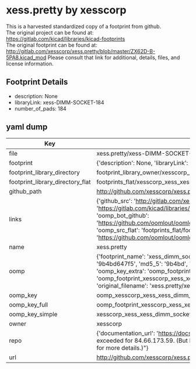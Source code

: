 # xess.pretty by xesscorp  
This is a harvested standardized copy of a footprint from github.  
The original project can be found at:  
https://gitlab.com/kicad/libraries/kicad-footprints  
The original footprint can be found at:
http://gitlab.com/xesscorp/xess.pretty/blob/master/ZX62D-B-5PA8.kicad_mod
Please consult that link for additional, details, files, and license information.  
## Footprint Details
* description: None  
* libraryLink: xess-DIMM-SOCKET-184  
* number_of_pads: 184  
## yaml dump  
| Key | Value |  
| --- | --- |  
| file | xess.pretty/xess-DIMM-SOCKET-184.kicad_mod |  
| footprint | {'description': None, 'libraryLink': 'xess-DIMM-SOCKET-184', 'number_of_pads': 184} |  
| footprint_library_directory | footprint_library_owner/xesscorp_xess.pretty |  
| footprint_library_directory_flat | footprints_flat/xesscorp_xess_xess_dimm_socket_184/working |  
| github_path | http://github.com/xesscorp/xess.pretty/blob/master/xess-DIMM-SOCKET-184.kicad_mod |  
| links | {'github_src': 'http://gitlab.com/xesscorp/xess.pretty/blob/master/ZX62D-B-5PA8.kicad_mod', 'github_src_repo': 'https://gitlab.com/kicad/libraries/kicad-footprints', 'oomp_bot': 'footprints/xesscorp_xess_xess_dimm_socket_184/working', 'oomp_bot_github': 'https://github.com/oomlout/oomlout_oomp_footprint_bot/tree/main/footprints/xesscorp_xess_xess_dimm_socket_184/working', 'oomp_src_flat': 'footprints_flat/footprints_flat/xesscorp_xess_xess_dimm_socket_184/working', 'oomp_src_flat_github': 'https://github.com/oomlout/oomlout_oomp_footprint_src/tree/main/footprints_flat/xesscorp_xess_xess_dimm_socket_184/working'} |  
| name | xess.pretty |  
| oomp | {'footprint_name': 'xess_dimm_socket_184', 'library_name': 'xess', 'md5': '9b4bd647f5e890a6f801ecc2bd1d555a', 'md5_10': '9b4bd647f5', 'md5_5': '9b4bd', 'md5_6': '9b4bd6', 'oomp_key': 'oomp_xesscorp_xess_xess_dimm_socket_184', 'oomp_key_extra': 'oomp_footprint_xesscorp_xess_xess_dimm_socket_184', 'oomp_key_full': 'oomp_footprint_xesscorp_xess_xess_dimm_socket_184_9b4bd6', 'oomp_key_simple': 'xesscorp_xess_xess_dimm_socket_184', 'original_filename': 'xess.pretty/xess-DIMM-SOCKET-184.kicad_mod', 'owner_name': 'xesscorp'} |  
| oomp_key | oomp_xesscorp_xess_xess_dimm_socket_184 |  
| oomp_key_full | oomp_footprint_xesscorp_xess_xess_dimm_socket_184 |  
| oomp_key_simple | xesscorp_xess_xess_dimm_socket_184 |  
| owner | xesscorp |  
| repo | {'documentation_url': 'https://docs.github.com/rest/overview/resources-in-the-rest-api#rate-limiting', 'message': "API rate limit exceeded for 84.66.173.59. (But here's the good news: Authenticated requests get a higher rate limit. Check out the documentation for more details.)"} |  
| url | http://github.com/xesscorp/xess.pretty |  

